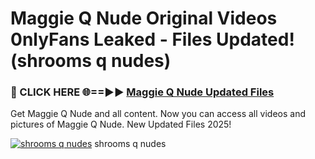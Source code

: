 # Maggie Q Nude Original Videos 0nlyFans Leaked - Files Updated! (shrooms q nudes)

<h3>🔴 CLICK HERE 🌐==►► <a href="https://tinyurl.com/2p9ay9w9" rel="nofollow">Maggie Q Nude Updated Files</a></h3>

Get Maggie Q Nude and all content. Now you can access all videos and pictures of Maggie Q Nude. New Updated Files 2025!

[![shrooms q nudes](https://i.imgur.com/KQgVmj3.gif)](https://tinyurl.com/2p9ay9w9)
shrooms q nudes